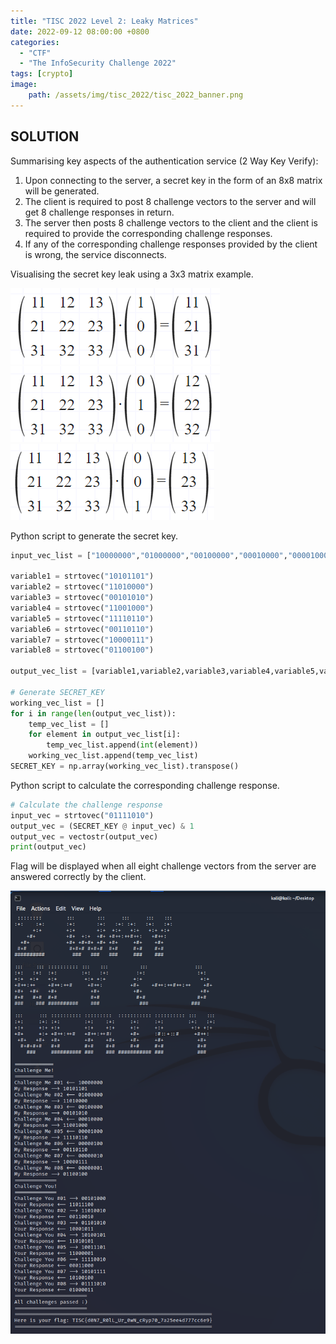```yaml
---
title: "TISC 2022 Level 2: Leaky Matrices"
date: 2022-09-12 08:00:00 +0800
categories:
  - "CTF"
  - "The InfoSecurity Challenge 2022"
tags: [crypto]
image:
    path: /assets/img/tisc_2022/tisc_2022_banner.png
---
```

## SOLUTION

Summarising key aspects of the authentication service (2 Way Key Verify):
1. Upon connecting to the server, a secret key in the form of an 8x8 matrix will be generated.
2. The client is required to post 8 challenge vectors to the server and will get 8 challenge responses in return.
3. The server then posts 8 challenge vectors to the client and the client is required to provide the corresponding challenge responses.
4. If any of the corresponding challenge responses provided by the client is wrong, the service disconnects.

Visualising the secret key leak using a 3x3 matrix example.

![image](/assets/img/tisc_2022/level_2/8fb31ec847d808c92988027ef0d1fadcb0565ce3143c63043acf52c54860c492.png)  
![image](/assets/img/tisc_2022/level_2/ab2bac420fc1c2f2616772435d7200c565d68b995896fa9381514d338e3263a0.png)  
![image](/assets/img/tisc_2022/level_2/aaaa31b7242d0117cb0ce197a6a4ea2f343f7be183a81d5b3991ed3e9df2bdfd.png)  

Python script to generate the secret key.

```python
input_vec_list = ["10000000","01000000","00100000","00010000","00001000","00000100","00000010","00000001"]

variable1 = strtovec("10101101")
variable2 = strtovec("11010000")
variable3 = strtovec("00101010")
variable4 = strtovec("11001000")
variable5 = strtovec("11110110")
variable6 = strtovec("00110110")
variable7 = strtovec("10000111")
variable8 = strtovec("01100100")

output_vec_list = [variable1,variable2,variable3,variable4,variable5,variable6,variable7,variable8]

# Generate SECRET_KEY
working_vec_list = []
for i in range(len(output_vec_list)):
    temp_vec_list = []
    for element in output_vec_list[i]:
        temp_vec_list.append(int(element))
    working_vec_list.append(temp_vec_list)
SECRET_KEY = np.array(working_vec_list).transpose()
```

Python script to calculate the corresponding challenge response.

```python
# Calculate the challenge response
input_vec = strtovec("01111010")
output_vec = (SECRET_KEY @ input_vec) & 1
output_vec = vectostr(output_vec)
print(output_vec)
```

Flag will be displayed when all eight challenge vectors from the server are answered correctly by the client.

![image](/assets/img/tisc_2022/level_2/fc18fab32424e5d6a2c49c8d772ae9a53a0c035e92cfc96383feb39e3042e1e0.png)  

